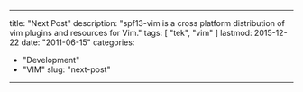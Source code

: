 
---
title: "Next Post"
description: "spf13-vim is a cross platform distribution of vim plugins and resources for Vim."
tags: [ "tek", "vim" ]
lastmod: 2015-12-22
date: "2011-06-15"
categories:
  - "Development"
  - "VIM"
slug: "next-post"
---


